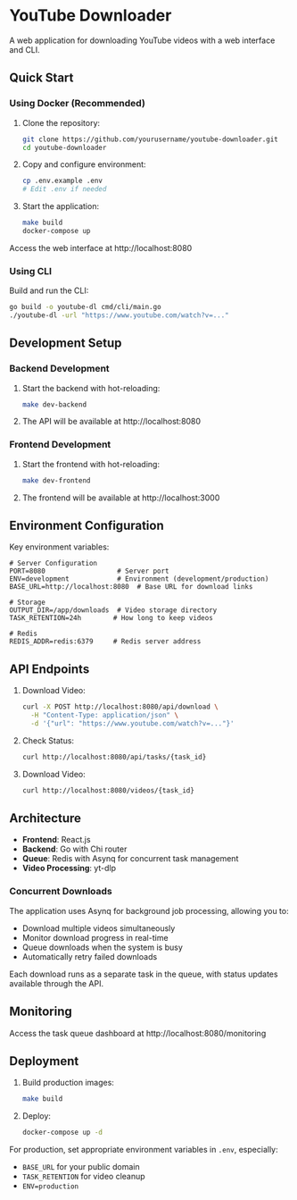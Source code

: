 # YouTube Downloader

A web application for downloading YouTube videos with a web interface and CLI.

## Quick Start

### Using Docker (Recommended)

1. Clone the repository:

   ```bash
   git clone https://github.com/yourusername/youtube-downloader.git
   cd youtube-downloader
   ```

2. Copy and configure environment:

   ```bash
   cp .env.example .env
   # Edit .env if needed
   ```

3. Start the application:
   ```bash
   make build
   docker-compose up
   ```

Access the web interface at http://localhost:8080

### Using CLI

Build and run the CLI:

```bash
go build -o youtube-dl cmd/cli/main.go
./youtube-dl -url "https://www.youtube.com/watch?v=..."
```

## Development Setup

### Backend Development

1. Start the backend with hot-reloading:

   ```bash
   make dev-backend
   ```

2. The API will be available at http://localhost:8080

### Frontend Development

1. Start the frontend with hot-reloading:

   ```bash
   make dev-frontend
   ```

2. The frontend will be available at http://localhost:3000

## Environment Configuration

Key environment variables:

```env
# Server Configuration
PORT=8080                  # Server port
ENV=development            # Environment (development/production)
BASE_URL=http://localhost:8080  # Base URL for download links

# Storage
OUTPUT_DIR=/app/downloads  # Video storage directory
TASK_RETENTION=24h        # How long to keep videos

# Redis
REDIS_ADDR=redis:6379     # Redis server address
```

## API Endpoints

1. Download Video:

   ```bash
   curl -X POST http://localhost:8080/api/download \
     -H "Content-Type: application/json" \
     -d '{"url": "https://www.youtube.com/watch?v=..."}'
   ```

2. Check Status:

   ```bash
   curl http://localhost:8080/api/tasks/{task_id}
   ```

3. Download Video:
   ```bash
   curl http://localhost:8080/videos/{task_id}
   ```

## Architecture

- **Frontend**: React.js
- **Backend**: Go with Chi router
- **Queue**: Redis with Asynq for concurrent task management
- **Video Processing**: yt-dlp

### Concurrent Downloads

The application uses Asynq for background job processing, allowing you to:

- Download multiple videos simultaneously
- Monitor download progress in real-time
- Queue downloads when the system is busy
- Automatically retry failed downloads

Each download runs as a separate task in the queue, with status updates available through the API.

## Monitoring

Access the task queue dashboard at http://localhost:8080/monitoring

## Deployment

1. Build production images:

   ```bash
   make build
   ```

2. Deploy:
   ```bash
   docker-compose up -d
   ```

For production, set appropriate environment variables in `.env`, especially:

- `BASE_URL` for your public domain
- `TASK_RETENTION` for video cleanup
- `ENV=production`
